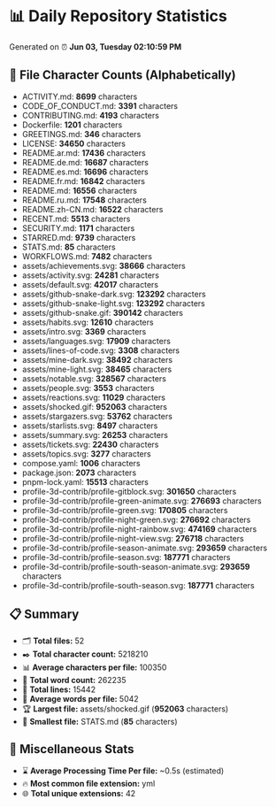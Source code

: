 # 📊 Daily Repository Statistics
Generated on ⏰ **Jun 03, Tuesday 02:10:59 PM**

## 📂 File Character Counts (Alphabetically)
- ACTIVITY.md: **8699** characters
- CODE_OF_CONDUCT.md: **3391** characters
- CONTRIBUTING.md: **4193** characters
- Dockerfile: **1201** characters
- GREETINGS.md: **346** characters
- LICENSE: **34650** characters
- README.ar.md: **17436** characters
- README.de.md: **16687** characters
- README.es.md: **16696** characters
- README.fr.md: **16842** characters
- README.md: **16556** characters
- README.ru.md: **17548** characters
- README.zh-CN.md: **16522** characters
- RECENT.md: **5513** characters
- SECURITY.md: **1171** characters
- STARRED.md: **9739** characters
- STATS.md: **85** characters
- WORKFLOWS.md: **7482** characters
- assets/achievements.svg: **38666** characters
- assets/activity.svg: **24281** characters
- assets/default.svg: **42017** characters
- assets/github-snake-dark.svg: **123292** characters
- assets/github-snake-light.svg: **123292** characters
- assets/github-snake.gif: **390142** characters
- assets/habits.svg: **12610** characters
- assets/intro.svg: **3369** characters
- assets/languages.svg: **17909** characters
- assets/lines-of-code.svg: **3308** characters
- assets/mine-dark.svg: **38492** characters
- assets/mine-light.svg: **38465** characters
- assets/notable.svg: **328567** characters
- assets/people.svg: **3553** characters
- assets/reactions.svg: **11029** characters
- assets/shocked.gif: **952063** characters
- assets/stargazers.svg: **53762** characters
- assets/starlists.svg: **8497** characters
- assets/summary.svg: **26253** characters
- assets/tickets.svg: **22430** characters
- assets/topics.svg: **3277** characters
- compose.yaml: **1006** characters
- package.json: **2073** characters
- pnpm-lock.yaml: **15513** characters
- profile-3d-contrib/profile-gitblock.svg: **301650** characters
- profile-3d-contrib/profile-green-animate.svg: **276693** characters
- profile-3d-contrib/profile-green.svg: **170805** characters
- profile-3d-contrib/profile-night-green.svg: **276692** characters
- profile-3d-contrib/profile-night-rainbow.svg: **474169** characters
- profile-3d-contrib/profile-night-view.svg: **276718** characters
- profile-3d-contrib/profile-season-animate.svg: **293659** characters
- profile-3d-contrib/profile-season.svg: **187771** characters
- profile-3d-contrib/profile-south-season-animate.svg: **293659** characters
- profile-3d-contrib/profile-south-season.svg: **187771** characters

## 📋 Summary
- 🗂️ **Total files:** 52
- ✒️ **Total character count:** 5218210
- 📊 **Average characters per file:** 100350
- 📝 **Total word count:** 262235
- 🧾 **Total lines:** 15442
- 📐 **Average words per file:** 5042
- 🏆 **Largest file:** assets/shocked.gif (**952063** characters)
- 🥉 **Smallest file:** STATS.md (**85** characters)

## 🌟 Miscellaneous Stats
- ⌛ **Average Processing Time Per file:** ~0.5s (estimated)
- 🔥 **Most common file extension:** yml
- 🌐 **Total unique extensions:** 42
